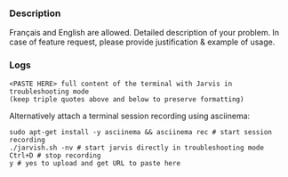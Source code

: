 ### Description

Français and English are allowed.
Detailed description of your problem.
In case of feature request, please provide justification & example of usage.

### Logs
```shell
<PASTE HERE> full content of the terminal with Jarvis in troubleshooting mode
(keep triple quotes above and below to preserve formatting) 
```
Alternatively attach a terminal session recording using asciinema:
```shell
sudo apt-get install -y asciinema && asciinema rec # start session recording
./jarvish.sh -nv # start jarvis directly in troubleshooting mode
Ctrl+D # stop recording
y # yes to upload and get URL to paste here
```
